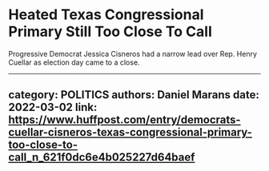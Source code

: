 # Heated Texas Congressional Primary Still Too Close To Call

Progressive Democrat Jessica Cisneros had a narrow lead over Rep. Henry Cuellar as election day came to a close.

---
category: POLITICS
authors: Daniel Marans
date: 2022-03-02
link: https://www.huffpost.com/entry/democrats-cuellar-cisneros-texas-congressional-primary-too-close-to-call_n_621f0dc6e4b025227d64baef
---
